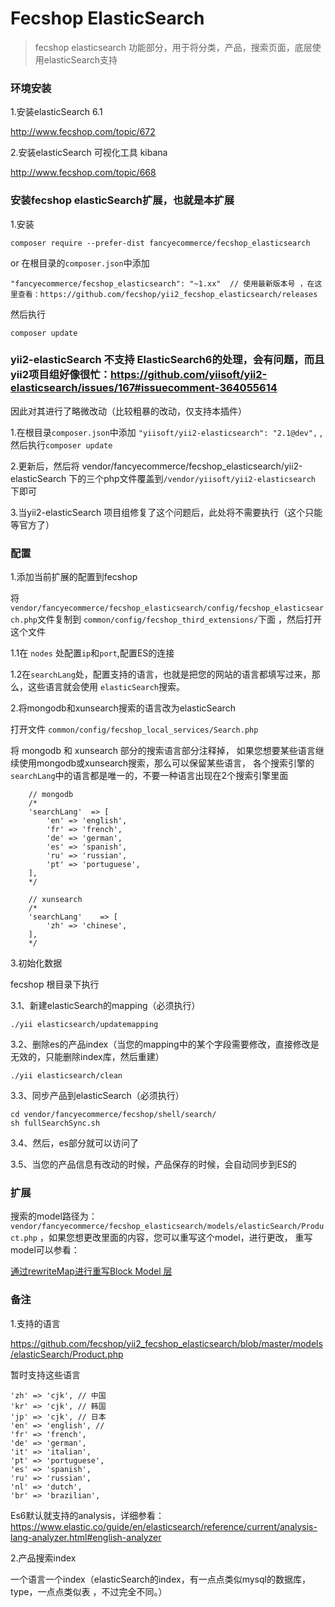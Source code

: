 Fecshop ElasticSearch
======================

> fecshop elasticsearch 功能部分，用于将分类，产品，搜索页面，底层使用elasticSearch支持


### 环境安装

1.安装elasticSearch 6.1

http://www.fecshop.com/topic/672

2.安装elasticSearch 可视化工具 kibana

http://www.fecshop.com/topic/668


### 安装fecshop elasticSearch扩展，也就是本扩展

1.安装

```
composer require --prefer-dist fancyecommerce/fecshop_elasticsearch 
```

or 在根目录的`composer.json`中添加

```
"fancyecommerce/fecshop_elasticsearch": "~1.xx"  // 使用最新版本号 ，在这里查看：https://github.com/fecshop/yii2_fecshop_elasticsearch/releases 

```

然后执行

```
composer update
```

### yii2-elasticSearch 不支持 ElasticSearch6的处理，会有问题，而且yii2项目组好像很忙：https://github.com/yiisoft/yii2-elasticsearch/issues/167#issuecomment-364055614

因此对其进行了略微改动（比较粗暴的改动，仅支持本插件）

1.在根目录`composer.json`中添加
`"yiisoft/yii2-elasticsearch": "2.1@dev",`
,然后执行`composer update`

2.更新后，然后将 vendor/fancyecommerce/fecshop_elasticsearch/yii2-elasticSearch
下的三个php文件覆盖到`/vendor/yiisoft/yii2-elasticsearch` 下即可

3.当yii2-elasticSearch 项目组修复了这个问题后，此处将不需要执行（这个只能等官方了）

### 配置

1.添加当前扩展的配置到fecshop

将 `vendor/fancyecommerce/fecshop_elasticsearch/config/fecshop_elasticsearch.php`文件复制到 `common/config/fecshop_third_extensions/`下面
，然后打开这个文件

1.1在 `nodes` 处配置`ip`和`port`,配置ES的连接

1.2在`searchLang`处，配置支持的语言，也就是把您的网站的语言都填写过来，那么，这些语言就会使用
`elasticSearch`搜索。 


2.将mongodb和xunsearch搜索的语言改为elasticSearch

打开文件 `common/config/fecshop_local_services/Search.php`

将 mongodb 和 xunsearch 部分的搜索语言部分注释掉，
如果您想要某些语言继续使用mongodb或xunsearch搜索，那么可以保留某些语言，
各个搜索引擎的`searchLang`中的语言都是唯一的，不要一种语言出现在2个搜索引擎里面

```
    // mongodb
    /*
    'searchLang'  => [
        'en' => 'english',
        'fr' => 'french',
        'de' => 'german',
        'es' => 'spanish',
        'ru' => 'russian',
        'pt' => 'portuguese',
    ],
    */
    
    // xunsearch
    /*
    'searchLang'    => [
        'zh' => 'chinese',
    ],
    */

```

3.初始化数据

fecshop 根目录下执行

3.1、新建elasticSearch的mapping（必须执行）

```
./yii elasticsearch/updatemapping
```

3.2、删除es的产品index（当您的mapping中的某个字段需要修改，直接修改是无效的，只能删除index库，然后重建）

```
./yii elasticsearch/clean
```

3.3、同步产品到elasticSearch（必须执行）

```
cd vendor/fancyecommerce/fecshop/shell/search/
sh fullSearchSync.sh
```

3.4、然后，es部分就可以访问了

3.5、当您的产品信息有改动的时候，产品保存的时候，会自动同步到ES的

### 扩展


搜索的model路径为： `vendor/fancyecommerce/fecshop_elasticsearch/models/elasticSearch/Product.php`
，如果您想更改里面的内容，您可以重写这个model，进行更改，
重写model可以参看：

[通过rewriteMap进行重写Block Model 层](http://www.fecshop.com/doc/fecshop-guide/develop/cn-1.0/guide-fecshop-rewrite-func.html#8rewritemapblock-model)


### 备注

1.支持的语言

https://github.com/fecshop/yii2_fecshop_elasticsearch/blob/master/models/elasticSearch/Product.php

暂时支持这些语言


```
'zh' => 'cjk', // 中国
'kr' => 'cjk', // 韩国
'jp' => 'cjk', // 日本
'en' => 'english', //
'fr' => 'french', 
'de' => 'german',
'it' => 'italian',
'pt' => 'portuguese',
'es' => 'spanish',
'ru' => 'russian',
'nl' => 'dutch',
'br' => 'brazilian', 
```

Es6默认就支持的analysis，详细参看：https://www.elastic.co/guide/en/elasticsearch/reference/current/analysis-lang-analyzer.html#english-analyzer

2.产品搜索index

一个语言一个index（elasticSearch的index，有一点点类似mysql的数据库，type，一点点类似表
，不过完全不同。）


